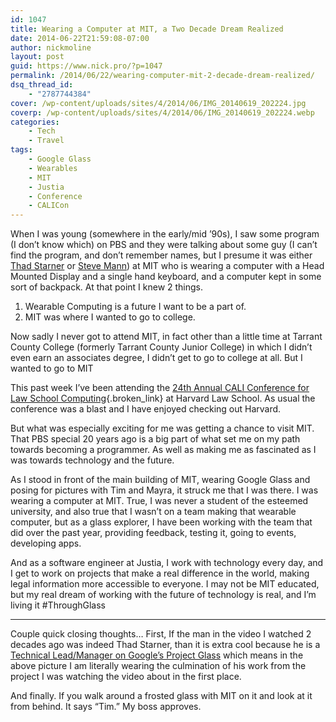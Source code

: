 ```yaml
---
id: 1047
title: Wearing a Computer at MIT, a Two Decade Dream Realized
date: 2014-06-22T21:59:08-07:00
author: nickmoline
layout: post
guid: https://www.nick.pro/?p=1047
permalink: /2014/06/22/wearing-computer-mit-2-decade-dream-realized/
dsq_thread_id:
    - "2787744384"
cover: /wp-content/uploads/sites/4/2014/06/IMG_20140619_202224.jpg
coverp: /wp-content/uploads/sites/4/2014/06/IMG_20140619_202224.webp
categories:
    - Tech
    - Travel
tags:
    - Google Glass
    - Wearables
    - MIT
    - Justia
    - Conference
    - CALICon
---
```

When I was young (somewhere in the early/mid &#8217;90s), I saw some program (I don&#8217;t know which) on PBS and they were talking about some guy (I can&#8217;t find the program, and don&#8217;t remember names, but I presume it was either [Thad Starner](http://www.media.mit.edu/wearables/lizzy/timeline.html#1993a) or [Steve Mann](http://www.media.mit.edu/wearables/lizzy/timeline.html#1994d)) at MIT who is wearing a computer with a Head Mounted Display and a single hand keyboard, and a computer kept in some sort of backpack.  At that point I knew 2 things.

<!--more-->

1. Wearable Computing is a future I want to be a part of.
2. MIT was where I wanted to go to college.

Now sadly I never got to attend MIT, in fact other than a little time at Tarrant County College (formerly Tarrant County Junior College) in which I didn&#8217;t even earn an associates degree, I didn&#8217;t get to go to college at all.  But I wanted to go to MIT

<amp-img src="{{ site.baseurl }}/wp-content/uploads/sites/4/2014/06/image1.webp" alt="A free law coalition sign at #CALICon14"  width="2048" height="1504" layout="responsive" lightbox>
    <amp-img fallback src="{{ site.baseurl }}/wp-content/uploads/sites/4/2014/06/image1.jpg" alt="A free law coalition sign at #CALICon14"  width="2048" height="1504" layout="responsive" lightbox></amp-img>
</amp-img>

This past week I&#8217;ve been attending the [24th Annual CALI Conference for Law School Computing](http://conference.cali.org/2014/){.broken_link} at Harvard Law School. As usual the conference was a blast and I have enjoyed checking out Harvard.

But what was especially exciting for me was getting a chance to visit MIT. That PBS special 20 years ago is a big part of what set me on my path towards becoming a programmer. As well as making me as fascinated as I was towards technology and the future.

<amp-img src="{{ site.baseurl }}/wp-content/uploads/sites/4/2014/06/IMG_20140619_202224.webp" alt="Nick at MIT"  width="3264" height="2448" layout="responsive" lightbox>
    <amp-img fallback src="{{ site.baseurl }}/wp-content/uploads/sites/4/2014/06/IMG_20140619_202224.jpg" alt="Nick at MIT"  width="3264" height="2448" layout="responsive" lightbox></amp-img>
</amp-img>

As I stood in front of the main building of MIT, wearing Google Glass and posing for pictures with Tim and Mayra, it struck me that I was there. I was wearing a computer at MIT. True, I was never a student of the esteemed university, and also true that I wasn&#8217;t on a team making that wearable computer, but as a glass explorer, I have been working with the team that did over the past year, providing feedback, testing it, going to events, developing apps.

And as a software engineer at Justia, I work with technology every day, and I get to work on projects that make a real difference in the world, making legal information more accessible to everyone. I may not be MIT educated, but my real dream of working with the future of technology is real, and I&#8217;m living it #ThroughGlass

<hr class="wp-block-separator" />

Couple quick closing thoughts&#8230; First, If the man in the video I watched 2 decades ago was indeed Thad Starner, than it is extra cool because he is a [Technical Lead/Manager on Google&#8217;s Project Glass](http://www.cc.gatech.edu/home/thad/) which means in the above picture I am literally wearing the culmination of his work from the project I was watching the video about in the first place.

<amp-img src="{{ site.baseurl }}/wp-content/uploads/sites/4/2014/06/image2.webp" alt="This place was made for Tim"  width="2048" height="1504" layout="responsive" lightbox>
    <amp-img fallback src="{{ site.baseurl }}/wp-content/uploads/sites/4/2014/06/image2.jpg" alt="This place was made for Tim"  width="2048" height="1504" layout="responsive" lightbox></amp-img>
</amp-img>

And finally. If you walk around a frosted glass with MIT on it and look at it from behind. It says &#8220;Tim.&#8221; My boss approves.